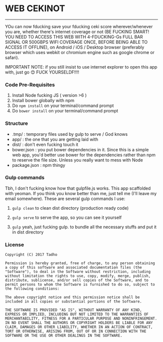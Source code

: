 # WEB CEKINOT
***

YOu can now fducking save your fducking ceki score wherever/whenever you are, whether there's internet coverage or not (BE FUCKING SMART! YOU NEED TO ACCESS THIS WEB WITH 4-FDUCKING-Gs FULL BAR SIGNAL OR 500GBPS WIFI COVERAGE ONCE, BEFORE BEING ABLE TO ACCESS IT OFFLINE), on Android / iOS / Desktop browser (preferably browser which uses webkit or chromium engine such as google chrome or safari).

IMPORTANT NOTE: if you still insist to use internet explorer to open this app with, just go 😊 FUCK YOURSELDF!!!!


### Code Pre-Requisites
1. Install Node fucking JS ( version >6 )
2. Install bower globally with npm
3. Do ````npm install```` on your terminal/command prompt
4. Do ````bower install```` on your terminal/command prompt


### Structure
* .tmp/ : temporary files used by gulp to serve / God knows
* app/ : the one that you are getting laid with
* dist/ : don't even fucking touch it
* bower.json : you put bower dependencies in it. Since this is a simple web app, you'd better use bower for the dependencies rather than npm to reserve the file size. Unless you really want to mess with Node
* package.json :  npm thingy


### Gulp commands
Tbh, I don't fucking know how that gulpfile.js works. This app scaffolded with yeoman. If you think you know better than me, just tell me (I'll leave my email somewhere). These are several gulp commands I use:
1. ````gulp clean````
to clean dist directory (production ready code)

2. ````gulp serve````
to serve the app, so you can see it yourself

3. ````gulp````
yeah, just fucking gulp. to bundle all the necessary stuffs and put it in dist directory


### License

    Copyright (C) 2017 Tadho

    Permission is hereby granted, free of charge, to any person obtaining a copy of this software and associated documentation files (the "Software"), to deal in the Software without restriction, including without limitation the rights to use, copy, modify, merge, publish, distribute, sublicense, and/or sell copies of the Software, and to permit persons to whom the Software is furnished to do so, subject to the following conditions:

    The above copyright notice and this permission notice shall be included in all copies or substantial portions of the Software.

    THE SOFTWARE IS PROVIDED "AS IS", WITHOUT WARRANTY OF ANY KIND, EXPRESS OR IMPLIED, INCLUDING BUT NOT LIMITED TO THE WARRANTIES OF MERCHANTABILITY, FITNESS FOR A PARTICULAR PURPOSE AND NONINFRINGEMENT. IN NO EVENT SHALL THE AUTHORS OR COPYRIGHT HOLDERS BE LIABLE FOR ANY CLAIM, DAMAGES OR OTHER LIABILITY, WHETHER IN AN ACTION OF CONTRACT, TORT OR OTHERWISE, ARISING FROM, OUT OF OR IN CONNECTION WITH THE SOFTWARE OR THE USE OR OTHER DEALINGS IN THE SOFTWARE.
